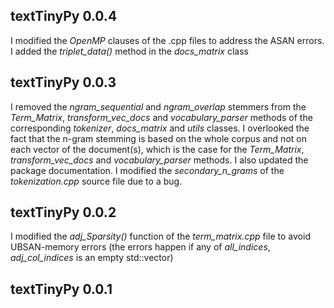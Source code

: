 
## textTinyPy 0.0.4

I modified the *OpenMP* clauses of the .cpp files to address the ASAN errors.
I added the *triplet_data()* method in the *docs_matrix* class


## textTinyPy 0.0.3

I removed the *ngram_sequential* and *ngram_overlap* stemmers from the *Term_Matrix*, *transform_vec_docs* and *vocabulary_parser* methods of the corresponding *tokenizer*, *docs_matrix* and *utils* classes. I overlooked the fact that the n-gram stemming is based on the whole corpus and not on each vector of the document(s), which is the case for the *Term_Matrix*, *transform_vec_docs* and *vocabulary_parser* methods. 
I also updated the package documentation.
I modified the *secondary_n_grams* of the *tokenization.cpp* source file due to a bug.


## textTinyPy 0.0.2


I modified the *adj_Sparsity()* function of the *term_matrix.cpp* file to avoid UBSAN-memory errors (the errors happen if any of *all_indices*, *adj_col_indices* is an empty std::vector)


## textTinyPy 0.0.1

